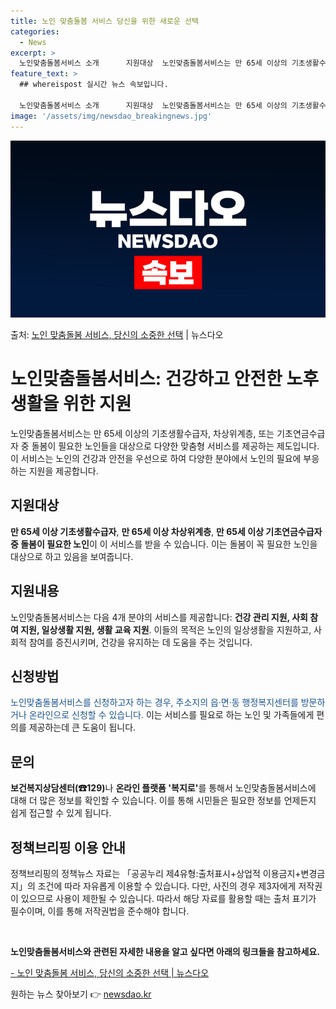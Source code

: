 ```yaml
---
title: 노인 맞춤돌봄 서비스 당신을 위한 새로운 선택
categories:
  - News
excerpt: >
  노인맞춤돌봄서비스 소개      지원대상  노인맞춤돌봄서비스는 만 65세 이상의 기초생활수급자, 차상위계층,…
feature_text: >
  ## whereispost 실시간 뉴스 속보입니다.

  노인맞춤돌봄서비스 소개      지원대상  노인맞춤돌봄서비스는 만 65세 이상의 기초생활수급자, 차상위계층,…
image: '/assets/img/newsdao_breakingnews.jpg'
---
```


![뉴스다오 속보](/assets/img/newsdao_breakingnews.jpg)

<p>출처: <a href="https://newsdao.kr/4350" rel="dofollow">노인 맞춤돌봄 서비스, 당신의 소중한 선택</a> | 뉴스다오</p>

<h1>노인맞춤돌봄서비스: 건강하고 안전한 노후생활을 위한 지원</h1>

<p data-ke-size="size16">노인맞춤돌봄서비스는 만 65세 이상의 기초생활수급자, 차상위계층, 또는 기초연금수급자 중 돌봄이 필요한 노인들을 대상으로 다양한 맞춤형 서비스를 제공하는 제도입니다. 이 서비스는 노인의 건강과 안전을 우선으로 하여 다양한 분야에서 노인의 필요에 부응하는 지원을 제공합니다.</p>

<h2>지원대상</h2>

<p><b>만 65세 이상 기초생활수급자</b>, <b>만 65세 이상 차상위계층</b>, <b>만 65세 이상 기초연금수급자 중 돌봄이 필요한 노인</b>이 이 서비스를 받을 수 있습니다. 이는 돌봄이 꼭 필요한 노인을 대상으로 하고 있음을 보여줍니다.</p>

<h2>지원내용</h2>

<p>노인맞춤돌봄서비스는 다음 4개 분야의 서비스를 제공합니다: <b>건강 관리 지원, 사회 참여 지원, 일상생활 지원, 생활 교육 지원</b>. 이들의 목적은 노인의 일상생활을 지원하고, 사회적 참여를 증진시키며, 건강을 유지하는 데 도움을 주는 것입니다.</p>

<h2>신청방법</h2>

<p><span style="color: #1a5490;">노인맞춤돌봄서비스를 신청하고자 하는 경우, 주소지의 읍·면·동 행정복지센터를 방문하거나 온라인으로 신청할 수 있습니다.</span> 이는 서비스를 필요로 하는 노인 및 가족들에게 편의를 제공하는데 큰 도움이 됩니다.</p>

<h2>문의</h2>

<p><b>보건복지상담센터(☎129)</b>나 <b>온라인 플랫폼 '복지로'</b>를 통해서 노인맞춤돌봄서비스에 대해 더 많은 정보를 확인할 수 있습니다. 이를 통해 시민들은 필요한 정보를 언제든지 쉽게 접근할 수 있게 됩니다.</p>

<h2>정책브리핑 이용 안내</h2>

<p>정책브리핑의 정책뉴스 자료는 「공공누리 제4유형:출처표시+상업적 이용금지+변경금지」의 조건에 따라 자유롭게 이용할 수 있습니다. 다만, 사진의 경우 제3자에게 저작권이 있으므로 사용이 제한될 수 있습니다. 따라서 해당 자료를 활용할 때는 출처 표기가 필수이며, 이를 통해 저작권법을 준수해야 합니다.</p>

<p data-ke-size="size16">&nbsp;</p>

<p><b>노인맞춤돌봄서비스와 관련된 자세한 내용을 알고 싶다면 아래의 링크들을 참고하세요.</b></p>

<p><a href="https://newsdao.kr/4350">- 노인 맞춤돌봄 서비스, 당신의 소중한 선택 | 뉴스다오</a></p> 

원하는 뉴스 찾아보기 👉 <a href="https://newsdao.kr" rel="dofollow">newsdao.kr</a>


